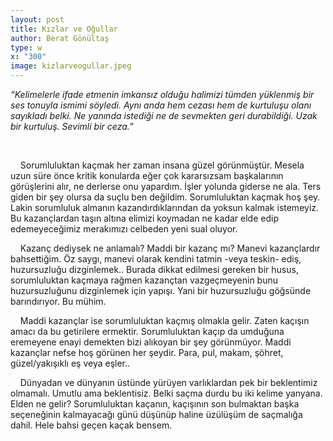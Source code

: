 ```yaml
---
layout: post
title: Kızlar ve Oğullar
author: Berat Gönültaş
type: w
x: "300"
image: kizlarveogullar.jpeg
---
```



_“Kelimelerle ifade etmenin imkansız olduğu halimizi tümden yüklenmiş bir ses tonuyla ismimi söyledi. Aynı anda hem cezası hem de kurtuluşu olanı sayıkladı belki. Ne yanında istediği ne de sevmekten geri durabildiği. Uzak bir kurtuluş. Sevimli bir ceza.”_


<br/>

&nbsp;&nbsp;&nbsp;&nbsp;Sorumluluktan kaçmak her zaman insana güzel görünmüştür. Mesela uzun süre önce kritik konularda eğer çok kararsızsam başkalarının görüşlerini alır, ne derlerse onu yapardım. İşler yolunda giderse ne ala. Ters giden bir şey olursa da suçlu ben değildim. Sorumluluktan kaçmak hoş şey. Lakin sorumluluk almanın kazandırdıklarından da yoksun kalmak istemeyiz. Bu kazançlardan taşın altına elimizi koymadan ne kadar elde edip edemeyeceğimiz merakımızı celbeden yeni sual oluyor.

&nbsp;&nbsp;&nbsp;&nbsp;Kazanç dediysek ne anlamalı? Maddi bir kazanç mı? Manevi kazançlardır bahsettiğim. Öz saygı, manevi olarak kendini tatmin -veya teskin- ediş, huzursuzluğu dizginlemek.. Burada dikkat edilmesi gereken bir husus, sorumluluktan kaçmaya rağmen kazançtan vazgeçmeyenin bunu huzursuzluğunu dizginlemek için yapışı. Yani bir huzursuzluğu göğsünde barındırıyor. Bu mühim.

&nbsp;&nbsp;&nbsp;&nbsp;Maddi kazançlar ise sorumluluktan kaçmış olmakla gelir. Zaten kaçışın amacı da bu getirilere ermektir. Sorumluluktan kaçıp da umduğuna eremeyene enayi demekten bizi alıkoyan bir şey görünmüyor. Maddi kazançlar nefse hoş görünen her şeydir. Para, pul, makam, şöhret, güzel/yakışıklı eş veya eşler..

&nbsp;&nbsp;&nbsp;&nbsp;Dünyadan ve dünyanın üstünde yürüyen varlıklardan pek bir beklentimiz olmamalı. Umutlu ama beklentisiz. Belki saçma durdu bu iki kelime yanyana. Elden ne gelir? Sorumluluktan kaçanın, kaçışının son bulmaktan başka seçeneğinin kalmayacağı günü düşünüp haline üzülüşüm de saçmalığa dahil. Hele bahsi geçen kaçak bensem.
